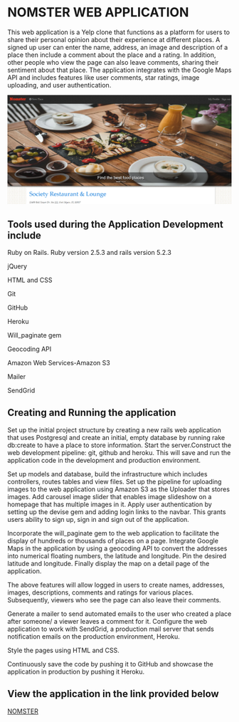 # NOMSTER WEB APPLICATION

This web application is a Yelp clone that functions as a platform for users to share their personal opinion about their experience at different places. A signed up user can enter the name, address, an image and description of a place then include a comment about the place and a rating. In addition, other people who view the page can also leave comments, sharing their sentiment about that place. The application integrates with the Google Maps API and includes features like user comments, star ratings, image uploading, and user authentication.

![Nomster main page](/app/assets/images/nomstermainpagescreenshot.png)


## Tools used during the Application Development include

Ruby on Rails. Ruby version 2.5.3 and rails version 5.2.3

jQuery

HTML and CSS

Git 

GitHub

Heroku

Will_paginate gem 

Geocoding API

Amazon Web Services-Amazon S3

Mailer

SendGrid

## Creating and Running the application

Set up the initial project structure by creating a new rails web application that uses Postgresql and create an initial, empty database by running rake db:create to have a place to store information. Start the server.Construct the web development pipeline: git, github and heroku. This will save and run the application code in the development and production environment. 

Set up models and database, build the infrastructure which includes controllers, routes tables and view files. Set up the pipeline for uploading images to the web application using Amazon S3 as the Uploader that stores images. Add carousel image slider that enables image slideshow on a homepage that has multiple images in it. Apply user authentication by setting up the devise gem and adding login links to the navbar. This grants users ability to sign up, sign in and sign out of the application. 

Incorporate the will_paginate gem to the web application to facilitate the display of hundreds or thousands of places on a page. Integrate Google Maps in the application by using a geocoding API to convert the addresses into numerical floating numbers, the latitude and longitude. Pin the desired latitude and longitude. Finally display the map on a detail page of the application. 

The above features will allow logged in users to create names, addresses, images, descriptions, comments and ratings for various places. Subsequently, viewers who see the page can also leave their comments.

Generate a mailer to send automated emails to the user who created a place after someone/ a viewer leaves a comment for it. Configure the web application to work with SendGrid, a production mail server that sends notification emails on the production environment, Heroku.  

Style the pages using HTML and CSS.

Continuously save the code by pushing it to GitHub and showcase the application in production by pushing it Heroku.


## View the application in the link provided below

[NOMSTER](https://nomster-dessy-owiti.herokuapp.com/)

